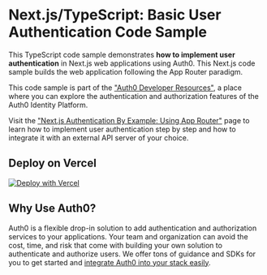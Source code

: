 # Next.js/TypeScript: Basic User Authentication Code Sample

This TypeScript code sample demonstrates **how to implement user authentication** in Next.js web applications using Auth0. This Next.js code sample builds the web application following the App Router paradigm.

This code sample is part of the ["Auth0 Developer Resources"](https://developer.auth0.com/resources), a place where you can explore the authentication and authorization features of the Auth0 Identity Platform.

Visit the ["Next.js Authentication By Example: Using App Router"](https://developer.auth0.com/resources/guides/web-app/nextjs/basic-authentication) page to learn how to implement user authentication step by step and how to integrate it with an external API server of your choice.

## Deploy on Vercel
[![Deploy with Vercel](https://vercel.com/button)](https://vercel.com/new/clone?repository-url=https%3A%2F%2Fgithub.com%2Fauth0-developer-hub%2Fcloud_vercel_nextjs_hello-world&repository-name=auth0-nextjs-app&external-id=https%3A%2F%2Fgithub.com%2Fauth0-developer-hub%2Fweb-app_nextjs_typescript_hello-world&integration-ids=oac_7V7TGP5JUHCpSncpiy3XWwL0)

## Why Use Auth0?

Auth0 is a flexible drop-in solution to add authentication and authorization services to your applications. Your team and organization can avoid the cost, time, and risk that come with building your own solution to authenticate and authorize users. We offer tons of guidance and SDKs for you to get started and [integrate Auth0 into your stack easily](https://developer.auth0.com/resources/code-samples/full-stack).

